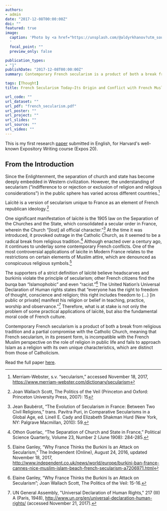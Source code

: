 ```yaml
---
authors:
- admin
date: "2017-12-08T00:00:00Z"
doi: ""
featured: true
image:
  caption: 'Photo by <a href="https://unsplash.com/@aldyrkhanov?utm_source=unsplash&utm_medium=referral&utm_content=creditCopyText">Artur Aldyrkhanov</a> on <a href="https://unsplash.com/s/photos/headscarf?utm_source=unsplash&utm_medium=referral&utm_content=creditCopyText">Unsplash</a>
  '
  focal_point: ""
  preview_only: false

publication_types:
- "1"
publishDate: "2017-12-08T00:00:00Z"
summary: Contemporary French secularism is a product of both a break from religious tradition and a partial compromise with the Catholic Church, meaning that French secularism, in its present form, is incompatible with the French Muslim perspective on the role of religion in public life and fails to approach Islam as a religion with its own unique characteristics, which are distinct from that of Catholicism.

tags: [Thought]
title: French Secularism Today—Its Origin and Conflict with French Muslims

url_code: ""
url_dataset: ""
url_pdf: "french_secularism.pdf"
url_poster: ""
url_project: ""
url_slides: ""
url_source: ""
url_video: ""
---
```

This is my first research <a href="french_secularism.pdf">paper</a> submitted in English, for Harvard's well-known Expository Writing course (Expos 20).

## From the Introduction
Since the Enlightenment, the separation of church and state has become deeply embedded in Western civilization. However, the understanding of secularism (“indifference to or rejection or exclusion of religion and religious considerations”) in the public sphere has varied across different countries.[^1]

Laïcité is a version of secularism unique to France as an element of French republican ideology.[^2]

One significant manifestation of laïcité is the 1905 law on the Separation of the Churches and the State, which consolidated a secular order in France, wherein the Church “[lost] all official character.”[^3] At the time it was introduced, it provoked outrage in the Catholic Church, as it seemed to be a radical break from religious tradition.[^4]  Although enacted over a century ago, it continues to underlay some contemporary French conflicts. One of the most controversial applications of laicite in Modern France relates to the restrictions on certain elements of Muslim attire, which are denounced as conspicuous religious symbols.[^5]  

The supporters of a strict definition of laïcité believe headscarves and burkinis violate the principle of secularism; other French citizens find the burqa ban “Islamophobic” and even “racist.”[^6]   The United Nation’s Universal Declaration of Human rights states that “everyone has the right to freedom of thought, conscience and religion; this right includes freedom to (…) [in public or private] manifest his religion or belief in teaching, practice, worship and observance.”[^7]  Therefore, what is at stake is not only the problem of some practical applications of laïcité, but also the fundamental moral code of French culture. 

Contemporary French secularism is a product of both a break from religious tradition and a partial compromise with the Catholic Church, meaning that French secularism, in its present form, is incompatible with the French Muslim perspective on the role of religion in public life and fails to approach Islam as a religion with its own unique characteristics, which are distinct from those of Catholicism.

Read the full paper <a href="french_secularism.pdf">here</a>.

[^1]:  Merriam-Webster, s.v. “secularism,” accessed November 18, 2017, https://www.merriam-webster.com/dictionary/secularism
[^2]:  Joan Wallach Scott, The Politics of the Veil (Princeton and Oxford: Princeton University Press, 2007): 15
[^3]:  Jean Baubérot, “The Evolution of Secularism in France: Between Two Civil Religions,” trans. Pavitra Puri, in Comparative Secularisms in a Global Age, ed. Linell E. Cady and Elizabeth Shakman Hurd (New York, NY: Palgrave Macmillan, 2010): 59.
[^4]:  Othon Guerlac, “The Separation of Church and State in France,” Political Science Quarterly, Volume 23, Number 2 (June 1908): 284-285.
[^5]:  Elaine Ganley, “Why France Thinks the Burkini Is an Attack on Secularism,” The Independent (Online), August 24, 2016, updated November 18, 2017, http://www.independent.co.uk/news/world/europe/burkini-ban-france-cannes-nice-muslim-islam-beach-french-secularism-a7206971.html
[^6]:  Elaine Ganley, “Why France Thinks the Burkini Is an Attack on Secularism”; Joan Wallach Scott, The Politics of the Veil: 15-16.
[^7]:  UN General Assembly, "Universal Declaration of Human Rights," 217 (III) A (Paris, 1948), http://www.un.org/en/universal-declaration-human-rights/ (accessed November 21, 2017).
